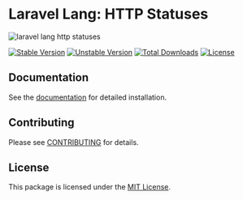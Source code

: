 # Laravel Lang: HTTP Statuses

![laravel lang http statuses](https://preview.dragon-code.pro/laravel-lang/http-statuses.svg?brand=laravel&mode=dark)

[![Stable Version][badge_stable]][link_packagist]
[![Unstable Version][badge_unstable]][link_packagist]
[![Total Downloads][badge_downloads]][link_packagist]
[![License][badge_license]][link_license]

## Documentation

See the [documentation](https://laravel-lang.com) for detailed installation.

## Contributing

Please see [CONTRIBUTING](https://laravel-lang.com/contributions.html) for details.

## License

This package is licensed under the [MIT License][link_license].


[badge_stable]:     https://img.shields.io/github/v/release/laravel-lang/http-statuses?label=stable&style=flat-square

[badge_unstable]:   https://img.shields.io/badge/unstable-dev--main-orange?style=flat-square

[badge_downloads]:  https://img.shields.io/packagist/dt/laravel-lang/http-statuses.svg?style=flat-square

[badge_license]:    https://img.shields.io/packagist/l/laravel-lang/http-statuses.svg?style=flat-square

[link_packagist]:   https://packagist.org/packages/laravel-lang/http-statuses

[link_license]:     LICENSE
